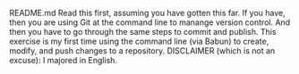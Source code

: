 README.md
Read this first, assuming you have gotten this far. If you have, then you are using Git at the command line to manange version control. And then you have to go through the same steps to commit and publish.
This exercise is my first time using the command line (via Babun) to create, modify, and push changes to a repository.
DISCLAIMER (which is not an excuse): I majored in English.